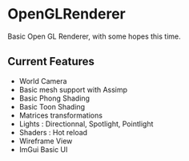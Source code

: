 # OpenGLRenderer
Basic Open GL Renderer, with some hopes this time.

## Current Features
- World Camera
- Basic mesh support with Assimp
- Basic Phong Shading
- Basic Toon Shading
- Matrices transformations
- Lights : Directionnal, Spotlight, Pointlight
- Shaders : Hot reload
- Wireframe View
- ImGui Basic UI